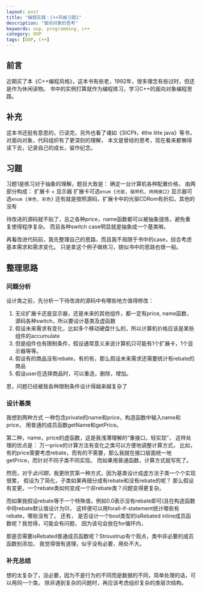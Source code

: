 ```yaml
---
layout: post
title: "编程实践：C++风格习题1"
description: "面向对象的思考"
keywords: oop, programming, c++
category: OOP
tags: [OOP, C++]
---
```


## 前言
近期买了本《C++编程风格》，这本书有些老，1992年，很多理念有些过时，但还是作为休闲读物。
书中的实例打算就作为编程练习，学习C++的面向对象编程思路。

## 补充
这本书还挺有意思的，已读完，另外也看了诸如《SICP》，《the litte java》等书，
对面向对象，代码组织有了更深刻的理解，
本文是曾经的思考，现在看来都懒得读下去，记录自己的成长，留作纪念。

## 习题
习题1是练习对于抽象的理解，题目大致是：
确定一台计算机各种配置价格，
由两部分构成：
扩展卡 + 显示器
扩展卡可选`enum {光驱, 磁带机, 网络接口}`
显示器可选`enum {单色, 彩色}`
还有就是按照源码，扩展卡中的光驱CDRom有折扣，其他的没有

待改进的源码就不贴了，总之各种price，name函数都可以被抽象提炼，避免重复使得程序复杂。
而且各种switch case明显就是抽象成一个基类嘛。

再看改进代码前，我先整理自己的思路，而且我不局限于书中的case，综合考虑基本需求和需求变化。
只是拿这个例子做练习，貌似书中的思路也很一般。

## 整理思路
### 问题分析
设计类之前，先分析一下待改进的源码中有哪些地方值得修改：

1. 无论扩展卡还是显示器，还是未来的其他组件，都一定有price, name函数，源码各种switch，所以要设计基类及虚函数
2. 假设未来需求有变化，比如多个移动硬盘什么的，所以计算机价格应该是某些组件的accumulate
3. 但是组件也有限制条件，假设通常意义来说计算机只可能有1个扩展卡，1个显示器等等。
4. 假设有的商品没有rebate，有的有，那么假设未来需求还需要统计有rebate的商品
5. 假设user在选择商品时，可以重选，删除，增加。

恩，问题已经被我各种限制条件设计得越来越复杂了

### 设计基类
我想到两种方式
一种包含private的name和price，构造函数中输入name和price，
用普通的成员函数getName和getPrice。

第二种，name，price的虚函数，这是我浅薄理解的“重接口，轻实现”，
这样处理的优点是： 万一price的计算方法有变化之类可以方便地调整计算方式，
比如，有的price需要考虑rebate，而有的不需要，那么我就在接口层面统一地getPrice，而针对不同子类不同实现。
而如果用普通函数，计算方式就写死了。

然而，对于*此问题*，我更欣赏第一种方式，因为基类设计成虚方法子类一个个实现很累，
假设为了简化，子类如果再细分成有rebate和没有rebate的呢？
那么假设有变更，一个rebate类如何变成一个非rebate类？问题变得更复杂。

而如果我假设rebate等于一个特殊值，例如0.0表示没有rebate即可(且在构造函数中将rebate默认值设计为0)，
这样便可以用forall-if-statement统计哪些有rebate，哪些没有了。
还有，
是否设计一个bool类型的isRebated inline成员函数呢？我觉得，可能会有问题，
因为该句会放在for循环内，

那是否需要isRebated普通成员函数呢？Stroustrup有个观点，类中非必要的成员函数别添加，
我觉得很有道理，似乎没有必要，用处不大。

### 补充总结
想的太复杂了，没必要，因为不是行为的不同而是数据的不同，简单处理的话，可以用同一个类。
除非遇到复杂的问题时，再应该考虑组织复杂的类层次结构。
